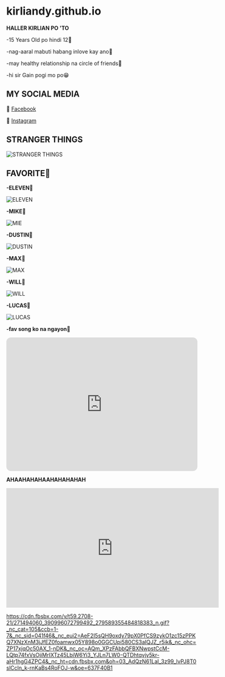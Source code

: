 # kirliandy.github.io

**HALLER KIRLIAN PO 'TO**

-15 Years Old po hindi 12😤

-nag-aaral mabuti habang inlove kay ano🤭

-may healthy relationship na circle of friends🫶

-hi sir Gain pogi mo po😁


## MY SOCIAL MEDIA

🔗 [Facebook](https://www.facebook.com/kirlian.nhikel?mibextid=ZbWKwL)

🔗 [Instagram](https://www.instagram.com/kliannnn/?next=%2F)

## STRANGER THINGS 

![STRANGER THINGS](https://encrypted-tbn0.gstatic.com/images?q=tbn:ANd9GcQ1JPtkDPuTPPo-RfNX4FnccCj5n_ah7yX7Mza6WNqhs3-AcrtCYShDSa-m5bM0f6pfkTY&usqp=CAU)

## FAVORITE🥹

**-ELEVEN**🎸


 ![ELEVEN](https://encrypted-tbn0.gstatic.com/images?q=tbn:ANd9GcSNt0XvT7C_aMirZWal3SbJqipE9nWzRvLAws6SlfbB70d76hqhQbzaovR_tOCxEWieCI0&usqp=CAU)


**-MIKE**🎸


![MIE](https://encrypted-tbn0.gstatic.com/images?q=tbn:ANd9GcTT2nUqpXrlKFUiS0y26L_R5EHCY3thrFdkGiXUQWzuXtnZ5Jg1VuGbT7bafqs7jfzkC88&usqp=CAU)

**-DUSTIN**🎸


![DUSTIN](https://encrypted-tbn0.gstatic.com/images?q=tbn:ANd9GcTE7in9hxmefNXzyNXkEPA0_aeSeRNxeLioyFFRZcvZxQx0YjC39GR95hd3vM2OQKRjG9Q&usqp=CAU)

**-MAX**🎸


![MAX](https://encrypted-tbn0.gstatic.com/images?q=tbn:ANd9GcRExQo-Deo66u2FxW_ST7FzIvkJRjbxsJkjbwwTIoJrXPsL-5mIs3zTB7SxDsy0YrnirOY&usqp=CAU)

**-WILL**🎸


![WILL](https://encrypted-tbn0.gstatic.com/images?q=tbn:ANd9GcSau3rhfzel-05R0J4hL6Nb4qcIStOZsg1QewxgTqQRMB0vjPV9bn1ql52Fhg4y7R7m2SU&usqp=CAU)


**-LUCAS**🎸


![LUCAS](https://encrypted-tbn0.gstatic.com/images?q=tbn:ANd9GcRo9KQHTEumb31DkNXGwJpv_SE8HfeijSxhlie2nnWF0vfaxS51vSXlVlNpbMhQxDHHhns&usqp=CAU)

**-fav song ko na ngayon**🥰

<iframe style="border-radius:12px" src="https://open.spotify.com/embed/track/2v5VIWMjZxeiG52KckiXxS?utm_source=generator" width="100%" height="352" frameBorder="0" allowfullscreen="" allow="autoplay; clipboard-write; encrypted-media; fullscreen; picture-in-picture" loading="lazy"></iframe>





**AHAAHAHAHAAHAHAHAHAH**


<iframe width="560" height="315" src="https://www.youtube.com/embed/dQw4w9WgXcQ" title="YouTube video player" frameborder="0" allow="accelerometer; autoplay; clipboard-write; encrypted-media; gyroscope; picture-in-picture" allowfullscreen></iframe>


https://cdn.fbsbx.com/v/t59.2708-21/271494060_390996072799492_279589355484818383_n.gif?_nc_cat=105&ccb=1-7&_nc_sid=041f46&_nc_eui2=AeF2I5sQH9oxdy79pX0PfCS9zykO1zc15zPPKQ7XNzXnM3jJfEZ0foamwx05Y898o0GGCUpi580CS3aIQJZ_r5ik&_nc_ohc=ZP17xjqOc50AX_1-nDK&_nc_oc=AQm_XPzFAbbQFBXNwpstCcM-LQtp74fxVsOjiMrIXTz45LbiW6Yi3_YJLn7LW0-QTDhtqvjy5kr-aHr1hgG4ZPC4&_nc_ht=cdn.fbsbx.com&oh=03_AdQzN61LaI_3z99_lvPJ8T0slCcln_k-rnKaBs4RoFOJ-w&oe=637F40B1
